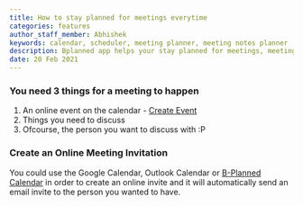 ```yaml
---
title: How to stay planned for meetings everytime
categories: features
author_staff_member: Abhishek
keywords: calendar, scheduler, meeting planner, meeting notes planner
description: Bplanned app helps your stay planned for meetings, meetings notes and events at one place.
date: 20 Feb 2021
---
```


### You need 3 things for a meeting to happen
1. An online event on the calendar - [Create Event]()
2. Things you need to discuss
3. Ofcourse, the person you want to discuss with :P

### Create an Online Meeting Invitation
You could use the Google Calendar, Outlook Calendar or [B-Planned Calendar](https://app.bplanned.com) in order to create an online invite and it will automatically send an email invite to the person you wanted to have.
